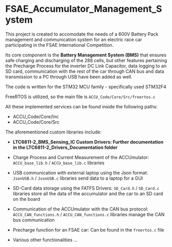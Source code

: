# FSAE_Accumulator_Management_System
This project is created to accomodate the needs of a 600V Battery Pack management and communication system for an electric race car participating in the FSAE International Competition.

Its core component is the **Battery Management System (BMS)** that ensures safe charging and discharging of the 288 cells, but other features pertaining the Precharge Process for the inverter DC Link Capacitor, 
data logging to an SD card, communication with the rest of the car through CAN bus and data transmission to a PC through USB have been added as well.

The code is written for the STM32 MCU family - specifically used STM32F4

FreeRTOS is utilized, so the main file is  ```ACCU_Code/Core/Src/freertos.c```

All these implemented services can be found inside the following paths:
- ACCU_Code/Core/Inc
- ACCU_Code/Core/Src

The aforementioned custom libraries include:

* **LTC6811-2_BMS_Sensing_IC Custom Drivers: Further documentation in the LTC6811-2_Drivers_Documentation folder**

* Charge Process and Current Measurement of the ACCUmulator: ```ACCU_base_lib.h``` / ```ACCU_base_lib.c``` libraries

* USB communication with external laptop using the Json format: ```JsonUSB.h``` / ```JsonUSB.c``` libraries send data to a laptop for a GUI

* SD-Card data storage using the FATFS Drivers: ```SD_Card.h``` / ```SD_Card.c``` libraries store all the data of the accumulator and the car to an SD card on the board

* Communication of the ACCUmulator with the CAN bus protocol: ```ACCU_CAN_functions.h``` / ```ACCU_CAN_functions.c``` libraries manage the CAN bus communication 

* Precharge function for an FSAE car: Can be found in the ```freertos.c``` file
      
* Various other functionalities ...

